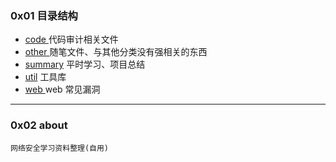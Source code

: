 ### 0x01 目录结构
* [code ](./code)  代码审计相关文件
* [other ](./other) 随笔文件、与其他分类没有强相关的东西
* [summary](./summary) 平时学习、项目总结
* [util](./util) 工具库
* [web ](./web) web 常见漏洞

---

### 0x02 about
	网络安全学习资料整理(自用)

